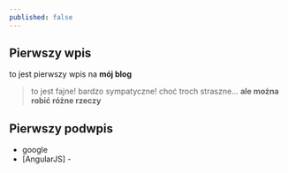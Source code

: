 ```yaml
---
published: false
---
```

## Pierwszy wpis
to jest pierwszy wpis na  **mój blog**  

> to jest fajne! bardzo sympatyczne! choć troch straszne... **ale można robić różne rzeczy**    

## Pierwszy podwpis

* google
* [AngularJS] -
